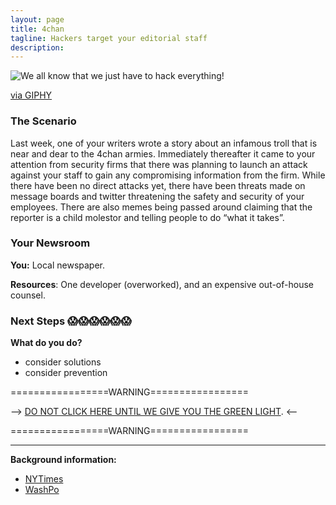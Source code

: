 ```yaml
---
layout: page
title: 4chan
tagline: Hackers target your editorial staff
description:
---
```


![We all know that we just have to hack everything!](https://media.giphy.com/media/14kdiJUblbWBXy/giphy.gif)

[via GIPHY](https://giphy.com/gifs/14kdiJUblbWBXy/)

### The Scenario

Last week, one of your writers wrote a story about an infamous troll that is near and dear to the 4chan armies. Immediately thereafter it came to your attention from security firms that there was planning to launch an attack against your staff to gain any compromising information from the firm. While there have been no direct attacks yet, there have been threats made on message boards and twitter threatening the safety and security of your employees. There are also memes being passed around claiming that the reporter is a child molestor and telling people to do “what it takes”.


### Your Newsroom

**You:** Local newspaper.

**Resources**:  One developer (overworked), and an expensive out-of-house counsel.

### Next Steps 😱😱😱😱😱😱

**What do you do?**
 + consider solutions
 + consider prevention


=================WARNING=================

--> [DO NOT CLICK HERE UNTIL WE GIVE YOU THE GREEN LIGHT](./additional/03-hackers-target-1.html). <--

=================WARNING=================

---

**Background information:**

* [NYTimes](https://www.nytimes.com/2017/05/03/technology/personaltech/email-attack-hits-google-what-to-do-if-you-clicked.html)
* [WashPo](https://www.washingtonpost.com/news/the-intersect/wp/2016/06/03/anti-semitic-trump-supporters-made-a-giant-list-of-people-to-target-with-a-racist-meme/?utm_term=.601fa25c3ddf)

